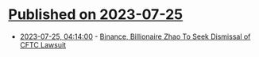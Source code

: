 # [Published on 2023-07-25](index.md)

* [2023-07-25, 04:14:00](https://yro.slashdot.org/story/23/07/25/0415211/binance-billionaire-zhao-to-seek-dismissal-of-cftc-lawsuit?utm_source=rss1.0mainlinkanon&utm_medium=feed) - [Binance, Billionaire Zhao To Seek Dismissal of CFTC Lawsuit](https://yro.slashdot.org/story/23/07/25/0415211/binance-billionaire-zhao-to-seek-dismissal-of-cftc-lawsuit?utm_source=rss1.0mainlinkanon&utm_medium=feed)
